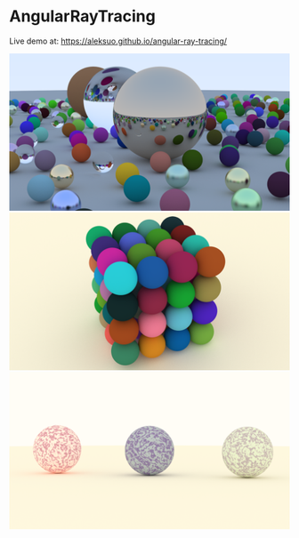 # AngularRayTracing

Live demo at: https://aleksuo.github.io/angular-ray-tracing/

![Render of the default scene](readme_render.png)
![Render of the sphere-cube scene](sphere-cube-example.png)
![Render of the marble scene](marble-example.png)
